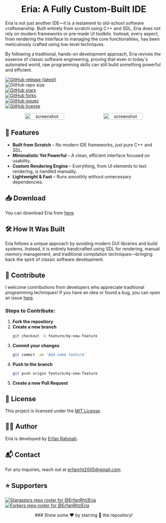 <p align="center">
  <h1 align="center">Eria: A Fully Custom-Built IDE</h1>
</p>

<p align="left">
Eria is not just another IDE—it is a testament to old-school software craftsmanship. Built entirely from scratch using C++ and SDL, Eria does not rely on modern frameworks or pre-made UI toolkits. Instead, every aspect, from rendering the interface to managing the core functionalities, has been meticulously crafted using low-level techniques.

By following a traditional, hands-on development approach, Eria revives the essence of classic software engineering, proving that even in today's automated world, raw programming skills can still build something powerful and efficient.
</p>

[![GitHub release (latest)](https://img.shields.io/github/v/release/ErfanRht/Eria)](https://github.com/ErfanRht/Eria/releases)  
![GitHub repo size](https://img.shields.io/github/repo-size/ErfanRht/Eria)  
[![GitHub stars](https://img.shields.io/github/stars/ErfanRht/Eria?style=social)](https://github.com/ErfanRht/Eria/stargazers)  
[![GitHub forks](https://img.shields.io/github/forks/ErfanRht/Eria?style=social)](https://github.com/ErfanRht/Eria/network/members)  
[![GitHub issues](https://img.shields.io/github/issues/ErfanRht/Eria?style=social)](https://github.com/ErfanRht/Eria/issues)  
[![GitHub license](https://img.shields.io/github/license/ErfanRht/Eria?style=social)](https://github.com/ErfanRht/Eria/blob/master/LICENSE)

<div align="center" style="width:100%;display:flex;justify-content:space-between;">
<img width="50%" src="https://github.com/ErfanRht/Eria/showcase/Screenshot 2025-02-05 174850.png" align="center" alt="screenshot" />
<img width="50%" src="https://github.com/ErfanRht/Eria/showcase/Screenshot 2025-02-05 182037.png" align="center" alt="screenshot" />
</div>

## 🚀 Features
- **Built from Scratch** – No modern IDE frameworks, just pure C++ and SDL.
- **Minimalistic Yet Powerful** – A clean, efficient interface focused on usability.
- **Custom Rendering Engine** – Everything, from UI elements to text rendering, is handled manually.
- **Lightweight & Fast** – Runs smoothly without unnecessary dependencies.

## 📥 Download
You can download Eria from [here](https://github.com/ErfanRht/Eria/releases).

## 🛠️ How It Was Built
Eria follows a unique approach by avoiding modern GUI libraries and build systems. Instead, it is entirely handcrafted using SDL for rendering, manual memory management, and traditional compilation techniques—bringing back the spirit of classic software development.

## 🤝 Contribute
I welcome contributions from developers who appreciate traditional programming techniques! If you have an idea or found a bug, you can open an issue [here](https://github.com/ErfanRht/Eria/issues).

### Steps to Contribute:
1. **Fork the repository**
2. **Create a new branch**
    ```sh
    git checkout -b feature/my-new-feature
    ```
3. **Commit your changes**
    ```sh
    git commit -am 'Add some feature'
    ```
4. **Push to the branch**
    ```sh
    git push origin feature/my-new-feature
    ```
5. **Create a new Pull Request**

## 📜 License
This project is licensed under the [MIT License](https://github.com/ErfanRht/Eria/blob/master/LICENSE).

## 👨‍💻 Author
Eria is developed by [Erfan Rahmati](https://github.com/ErfanRht).

## 📬 Contact
For any inquiries, reach out at [erfanrht2005@gmail.com](mailto:<erfanrht2005@gmail.com>).

## ⭐ Supporters
[![Stargazers repo roster for @ErfanRht/Eria](https://reporoster.com/stars/ErfanRht/Eria)](https://github.com/ErfanRht/Eria/stargazers)  
[![Forkers repo roster for @ErfanRht/Eria](https://reporoster.com/forks/ErfanRht/Eria)](https://github.com/ErfanRht/Eria/network/members)

<div align="center">  
### Show some ❤️ by starring 🌟 the repository!  
</div>  
